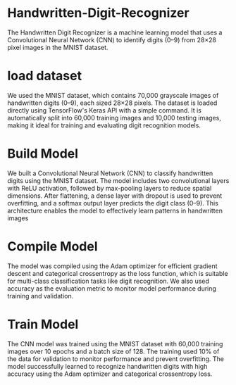# Handwritten-Digit-Recognizer

The Handwritten Digit Recognizer is a machine learning model that uses a Convolutional Neural Network (CNN) to identify digits (0–9) from 28×28 pixel images in the MNIST dataset.

# load dataset

We used the MNIST dataset, which contains 70,000 grayscale images of handwritten digits (0–9), each sized 28×28 pixels. The dataset is loaded directly using TensorFlow's Keras API with a simple command. It is automatically split into 60,000 training images and 10,000 testing images, making it ideal for training and evaluating digit recognition models.

# Build Model

We built a Convolutional Neural Network (CNN) to classify handwritten digits using the MNIST dataset. The model includes two convolutional layers with ReLU activation, followed by max-pooling layers to reduce spatial dimensions. After flattening, a dense layer with dropout is used to prevent overfitting, and a softmax output layer predicts the digit class (0–9). This architecture enables the model to effectively learn patterns in handwritten images

# Compile Model

The model was compiled using the Adam optimizer for efficient gradient descent and categorical crossentropy as the loss function, which is suitable for multi-class classification tasks like digit recognition. We also used accuracy as the evaluation metric to monitor model performance during training and validation.

# Train Model

The CNN model was trained using the MNIST dataset with 60,000 training images over 10 epochs and a batch size of 128. The training used 10% of the data for validation to monitor performance and prevent overfitting. The model successfully learned to recognize handwritten digits with high accuracy using the Adam optimizer and categorical crossentropy loss.
